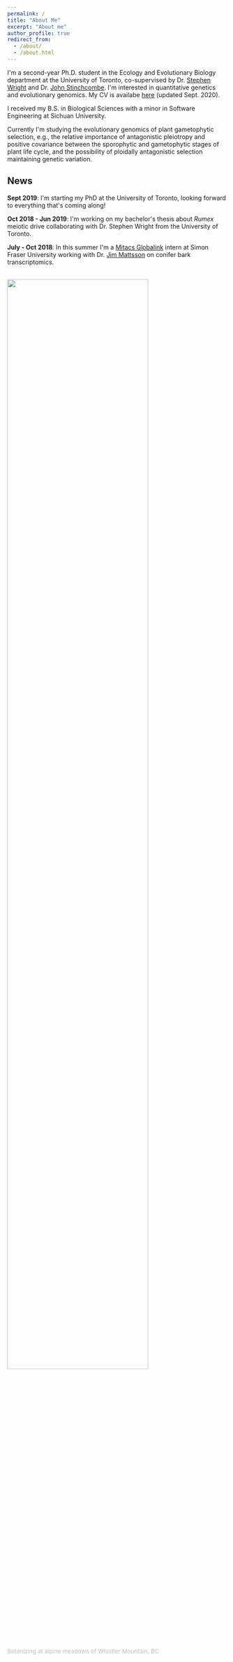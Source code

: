 ```yaml
---
permalink: /
title: "About Me"
excerpt: "About me"
author_profile: true
redirect_from: 
  - /about/
  - /about.html
---
```

I'm a second-year Ph.D. student in the Ecology and Evolutionary Biology department at the University of Toronto, co-supervised by Dr. [Stephen Wright](https://wright.eeb.utoronto.ca/research/) and Dr. [John Stinchcombe](http://stinchcombe.eeb.utoronto.ca). I'm interested in quantitative genetics and evolutionary genomics. My CV is availabe [here](https://imengyuan.github.io/files/CV_MengYuan_Sept2020.pdf) (updated Sept. 2020).

I received my B.S. in Biological Sciences with a minor in Software Engineering at Sichuan University.

Currently I'm studying the evolutionary genomics of plant gametophytic selection, e.g., the relative importance of antagonistic pleiotropy and positive covariance between the sporophytic and gametophytic stages of plant life cycle, and the possibility of ploidally antagonistic selection maintaining genetic variation.



## News

__Sept 2019__: I'm starting my PhD at the University of Toronto, looking forward to everything that's coming along!

__Oct 2018 - Jun 2019__: I'm working on my bachelor's thesis about _Rumex_ meiotic drive collaborating with Dr. Stephen Wright from the University of Toronto.

__July - Oct 2018__: In this summer I'm a [Mitacs Globalink](https://www.mitacs.ca/en/programs/globalink/globalink-research-internship) intern at Simon Fraser University working with Dr. [Jim Mattsson](https://www.sfu.ca/biology/people/profiles/jmattsso.html) on conifer bark transcriptomics. 


<br>

<img src="https://imengyuan.github.io/files/whistler.jpg" width="80%"  />

<font style="font-size:95%;color:#c0c0c0">Botanizing at alpine meadows of Whistler Mountain, BC</font>